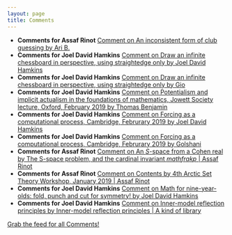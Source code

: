 ```yaml
---
layout: page
title: Comments
---
```


* **Comments for Assaf Rinot** [Comment on An inconsistent form of club guessing by Ari B.](http://blog.assafrinot.com/?p=845#comment-654)
* **Comments for Joel David Hamkins** [Comment on Draw an infinite chessboard in perspective, using straightedge only by Joel David Hamkins](http://jdh.hamkins.org/draw-an-infinite-chessboard-in-perspective/#comment-10136)
* **Comments for Joel David Hamkins** [Comment on Draw an infinite chessboard in perspective, using straightedge only by Gio](http://jdh.hamkins.org/draw-an-infinite-chessboard-in-perspective/#comment-10135)
* **Comments for Joel David Hamkins** [Comment on Potentialism and implicit actualism in the foundations of mathematics, Jowett Society lecture, Oxford, February 2019 by Thomas Benjamin](http://jdh.hamkins.org/potentialism-and-implicit-actualism-in-the-foundations-of-mathematics-jowett-society-oxford-february-2019/#comment-10106)
* **Comments for Joel David Hamkins** [Comment on Forcing as a computational process, Cambridge, Februrary 2019 by Joel David Hamkins](http://jdh.hamkins.org/forcing-as-a-computational-process-cambridge-februrary-2019/#comment-10103)
* **Comments for Joel David Hamkins** [Comment on Forcing as a computational process, Cambridge, Februrary 2019 by Golshani](http://jdh.hamkins.org/forcing-as-a-computational-process-cambridge-februrary-2019/#comment-10102)
* **Comments for Assaf Rinot** [Comment on An $S$-space from a Cohen real by The S-space problem, and the cardinal invariant $mathfrak p$ \| Assaf Rinot](http://blog.assafrinot.com/?p=2707#comment-647)
* **Comments for Assaf Rinot** [Comment on Contents by 4th Arctic Set Theory Workshop, January 2019 \| Assaf Rinot](http://blog.assafrinot.com/#comment-646)
* **Comments for Joel David Hamkins** [Comment on Math for nine-year-olds:  fold, punch and cut for symmetry! by Joel David Hamkins](http://jdh.hamkins.org/math-for-nine-year-olds-fold-punch-cut/#comment-10017)
* **Comments for Joel David Hamkins** [Comment on Inner-model reflection principles by Inner-model reflection principles \| A kind of library](http://jdh.hamkins.org/inner-model-reflection-principles/#comment-9981)

[Grab the feed for all Comments!](Comments.xml)

